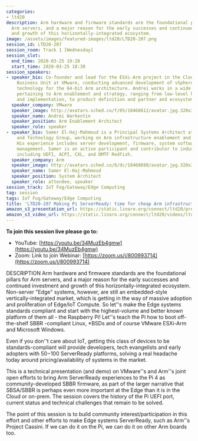 ```yaml
---
categories:
- ltd20
description: Arm hardware and firmware standards are the foundational pillars for
  Arm servers, and a major reason for the early successes and continued investment
  and growth of this horizontally-integrated ecosystem.
image: /assets/images/featured-images/ltd20/LTD20-207.png
session_id: LTD20-207
session_room: Track 1 [Wednesday]
session_slot:
  end_time: 2020-03-25 19:20
  start_time: 2020-03-25 18:30
session_speakers:
- speaker_bio: Co-founder and lead for the ESXi-Arm project in the Cloud Platform
    Business Unit at VMware, conducting advanced development of vSphere hypervisor
    technology for the 64-bit Arm architecture. Andrei works in a wide range of directions
    pertaining to Arm enablement and strategy, ranging from low-level hypervisor design
    and implementation, to product definition and partner and ecosystem engagement.
  speaker_company: VMware
  speaker_image: http://avatars.sched.co/f/05/10468612/avatar.jpg.320x320px.jpg?1aa
  speaker_name: Andrei Warkentin
  speaker_position: Arm Enablement Architect
  speaker_role: speaker
- speaker_bio: Samer El-Haj-Mahmoud is a Principal Systems Architect at Arm Architecture
    and Technology Group, working on Arm infrastructure enablement and industry standards.
    His experience includes server development, firmware, system software, and hardware
    management. Samer is an active participant and contributor to industry standards,
    including UEFI, ACPI, CXL, and DMTF Redfish.
  speaker_company: Arm
  speaker_image: http://avatars.sched.co/8/dc/10468690/avatar.jpg.320x320px.jpg?628
  speaker_name: Samer El-Haj-Mahmoud
  speaker_position: System Architect
  speaker_role: attendee, speaker
session_track: IoT Fog/Gateway/Edge Computing
tag: session
tags: IoT Fog/Gateway/Edge Computing
title: 'LTD20-207 Making Pi ServerReady: time for cheap Arm infrastructure be standards-compliant'
amazon_s3_presentation_url: https://static.linaro.org/connect/ltd20/presentations/LTD20-207-0.pdf
amazon_s3_video_url: https://static.linaro.org/connect/ltd20/videos/ltd20-207.mp4
---
```


**To join this session live please go to:**

*   YouTube: [https://youtu.be/34MuzEb4gmw](https://youtu.be/34MuzEb4gmw)
*   Zoom: Link to join Webinar: [https://zoom.us/j/800993714](https://zoom.us/j/800993714)

DESCRIPTION
Arm hardware and firmware standards are the foundational pillars for Arm servers, and a major reason for the early successes and continued investment and growth of this horizontally-integrated ecosystem. Non-server "Edge" systems, however, are still an embedded-style vertically-integrated market, which is getting in the way of massive adoption and proliferation of Edge/IoT Compute. So let''s make the Edge systems standards compliant and start with the highest-volume and better known platform of them all - the Raspberry Pi! Let''s teach the Pi how to boot off-the-shelf SBBR -compliant Linux, \*BSDs and of course VMware ESXi-Arm and Microsoft Windows.

Even if you don''t care about IoT, getting this class of devices to be standards-compliant will provide developers, tech evangelists and early adopters with $50-$100 ServerReady platforms, solving a real headache today around pricing/availability of systems in the market.

This is a technical presentation (and demo) on VMware''s and Arm''s joint open efforts to bring Arm ServerReady experiences to the Pi 4 as community-developed SBBR firmware, as part of the larger narrative that SBSA/SBBR is perhaps even more important at the Edge than it is in the Cloud or on-prem. The session covers the history of the Pi UEFI port, current status and technical challenges that remain to be solved.

The point of this session is to build community interest/participation in this effort and other efforts to make Edge systems ServerReady, such as Arm''s Project Cassini. If we can do it on the Pi, we can do it on other Arm boards too.